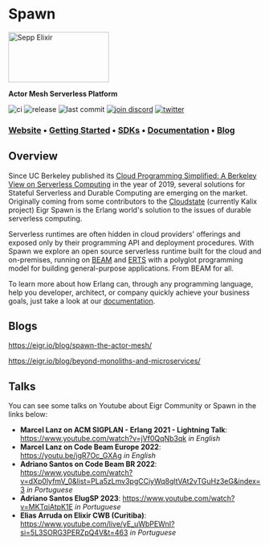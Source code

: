 # Spawn

<!-- MDOC !-->

<img title="Sepp Elixir" alt="Sepp Elixir" src="ocs/images/sepp-elixir.png" width="200" height="100">


**Actor Mesh Serverless Platform**

![ci](https://github.com/eigr/spawn/actions/workflows/ci.yaml/badge.svg)
![release](https://github.com/eigr/spawn/actions/workflows/release.yaml/badge.svg)
![last commit](https://img.shields.io/github/last-commit/eigr/spawn?style=social)
[![join discord](https://badgen.net/badge/discord/Join%20Eigr%20on%20Discord/discord?icon=discord&label&color=blue)](https://discord.gg/2PcshvfS93)
[![twitter](https://badgen.net/badge/twitter/@eigr_io/blue?label&icon=twitter)](https://twitter.com/eigr_io)

### **[Website](https://eigr.io)** • **[Getting Started](docs/getting_started.md)** • **[SDKs](docs/sdks.md)** • **[Documentation](https://eigr.io/docs/projects-spawn/spawn-introduction/)** • **[Blog](https://eigr.io/blog/)**

## Overview

Since UC Berkeley published its [Cloud Programming Simplified: A Berkeley View on
Serverless Computing](https://www2.eecs.berkeley.edu/Pubs/TechRpts/2019/EECS-2019-3.pdf) in the year of 2019, several solutions for Stateful Serverless and Durable Computing are emerging on the market.
Originally coming from some contributors to the [Cloudstate](https://github.com/cloudstateio/cloudstate) (currently Kalix project) Eigr Spawn is the Erlang world's solution to the issues of durable serverless computing. 

Serverless runtimes are often hidden in cloud providers' offerings and exposed only by their programming API and deployment procedures. With Spawn we explore an open source serverless runtime built for the cloud and on-premises, running on [BEAM](https://www.erlang.org/blog/a-brief-beam-primer/) and [ERTS](https://www.erlang.org/doc/apps/erts/) with a polyglot programming model for building general-purpose applications. From BEAM for all.

To learn more about how Erlang can, through any programming language, help you developer, architect, or company quickly achieve your business goals, just take a look at our [documentation](docs/index.md).

## Blogs

https://eigr.io/blog/spawn-the-actor-mesh/

https://eigr.io/blog/beyond-monoliths-and-microservices/

## Talks

You can see some talks on Youtube about Eigr Community or Spawn in the links below:

- **Marcel Lanz on ACM SIGPLAN - Erlang 2021 - Lightning Talk**: https://www.youtube.com/watch?v=jVf0QqNb3qk _in English_
- **Marcel Lanz on Code Beam Europe 2022**: https://youtu.be/jgR7Oc_GXAg _in English_
- **Adriano Santos on Code Beam BR 2022**: https://www.youtube.com/watch?v=dXp0lyfmV_0&list=PLa5zLmv3pgCCiyWq8gltVAt2vTGuHz3eG&index=3 _in Portuguese_
- **Adriano Santos ElugSP 2023**: https://www.youtube.com/watch?v=MKTqiAtpK1E _in Portuguese_
- **Elias Arruda on Elixir CWB (Curitiba)**: https://www.youtube.com/live/yE_uWbPEWnI?si=5L3SORG3PERZpQ4V&t=463 _in Portuguese_
